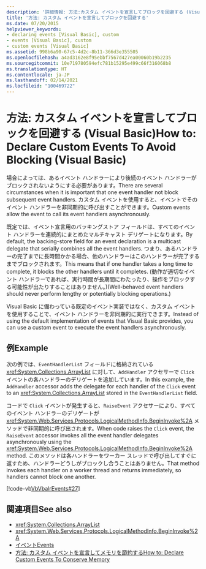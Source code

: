 ```yaml
---
description: '詳細情報: 方法:カスタム イベントを宣言してブロックを回避する (Visual Basic)'
title: '方法: カスタム イベントを宣言してブロックを回避する'
ms.date: 07/20/2015
helpviewer_keywords:
- declaring events [Visual Basic], custom
- events [Visual Basic], custom
- custom events [Visual Basic]
ms.assetid: 998b6a90-67c5-4d2c-8b11-366d3e355505
ms.openlocfilehash: a4ad3162e8f95ebbf7567d427ea00060b19b2235
ms.sourcegitcommit: 10e719780594efc781b15295e499c66f316068b8
ms.translationtype: HT
ms.contentlocale: ja-JP
ms.lasthandoff: 02/14/2021
ms.locfileid: "100469722"
---
```

# <a name="how-to-declare-custom-events-to-avoid-blocking-visual-basic"></a><span data-ttu-id="912ee-103">方法: カスタム イベントを宣言してブロックを回避する (Visual Basic)</span><span class="sxs-lookup"><span data-stu-id="912ee-103">How to: Declare Custom Events To Avoid Blocking (Visual Basic)</span></span>

<span data-ttu-id="912ee-104">場合によっては、あるイベント ハンドラーにより後続のイベント ハンドラーがブロックされないようにする必要があります。</span><span class="sxs-lookup"><span data-stu-id="912ee-104">There are several circumstances when it is important that one event handler not block subsequent event handlers.</span></span> <span data-ttu-id="912ee-105">カスタム イベントを使用すると、イベントでそのイベント ハンドラーを非同期的に呼び出すことができます。</span><span class="sxs-lookup"><span data-stu-id="912ee-105">Custom events allow the event to call its event handlers asynchronously.</span></span>  
  
 <span data-ttu-id="912ee-106">既定では、イベント宣言用のバッキングストア フィールドは、すべてのイベント ハンドラーを連続的にまとめたマルチキャスト デリゲートになります。</span><span class="sxs-lookup"><span data-stu-id="912ee-106">By default, the backing-store field for an event declaration is a multicast delegate that serially combines all the event handlers.</span></span> <span data-ttu-id="912ee-107">つまり、あるハンドラーの完了までに長時間かかる場合、他のハンドラーはこのハンドラーが完了するまでブロックされます。</span><span class="sxs-lookup"><span data-stu-id="912ee-107">This means that if one handler takes a long time to complete, it blocks the other handlers until it completes.</span></span> <span data-ttu-id="912ee-108">(動作が適切なイベント ハンドラーであれば、実行時間が長期間にわたったり、操作をブロックする可能性が出たりすることはありません。)</span><span class="sxs-lookup"><span data-stu-id="912ee-108">(Well-behaved event handlers should never perform lengthy or potentially blocking operations.)</span></span>  
  
 <span data-ttu-id="912ee-109">Visual Basic に備わっている既定のイベント実装ではなく、カスタム イベントを使用することで、イベント ハンドラーを非同期的に実行できます。</span><span class="sxs-lookup"><span data-stu-id="912ee-109">Instead of using the default implementation of events that Visual Basic provides, you can use a custom event to execute the event handlers asynchronously.</span></span>  
  
## <a name="example"></a><span data-ttu-id="912ee-110">例</span><span class="sxs-lookup"><span data-stu-id="912ee-110">Example</span></span>  

 <span data-ttu-id="912ee-111">次の例では、`EventHandlerList` フィールドに格納されている <xref:System.Collections.ArrayList> に対して、`AddHandler` アクセサーで `Click` イベントの各ハンドラーのデリゲートを追加しています。</span><span class="sxs-lookup"><span data-stu-id="912ee-111">In this example, the `AddHandler` accessor adds the delegate for each handler of the `Click` event to an <xref:System.Collections.ArrayList> stored in the `EventHandlerList` field.</span></span>  
  
 <span data-ttu-id="912ee-112">コードで `Click` イベントが発生すると、`RaiseEvent` アクセサーにより、すべてのイベント ハンドラーのデリゲートが <xref:System.Web.Services.Protocols.LogicalMethodInfo.BeginInvoke%2A> メソッドで非同期的に呼び出されます。</span><span class="sxs-lookup"><span data-stu-id="912ee-112">When code raises the `Click` event, the `RaiseEvent` accessor invokes all the event handler delegates asynchronously using the <xref:System.Web.Services.Protocols.LogicalMethodInfo.BeginInvoke%2A> method.</span></span> <span data-ttu-id="912ee-113">このメソッドは各ハンドラーをワーカー スレッドで呼び出してすぐに返すため、ハンドラーどうしがブロックし合うことはありません。</span><span class="sxs-lookup"><span data-stu-id="912ee-113">That method invokes each handler on a worker thread and returns immediately, so handlers cannot block one another.</span></span>  
  
 [!code-vb[VbVbalrEvents#27](~/samples/snippets/visualbasic/VS_Snippets_VBCSharp/VbVbalrEvents/VB/Class1.vb#27)]  
  
## <a name="see-also"></a><span data-ttu-id="912ee-114">関連項目</span><span class="sxs-lookup"><span data-stu-id="912ee-114">See also</span></span>

- <xref:System.Collections.ArrayList>
- <xref:System.Web.Services.Protocols.LogicalMethodInfo.BeginInvoke%2A>
- [<span data-ttu-id="912ee-115">イベント</span><span class="sxs-lookup"><span data-stu-id="912ee-115">Events</span></span>](index.md)
- [<span data-ttu-id="912ee-116">方法: カスタム イベントを宣言してメモリを節約する</span><span class="sxs-lookup"><span data-stu-id="912ee-116">How to: Declare Custom Events To Conserve Memory</span></span>](how-to-declare-custom-events-to-conserve-memory.md)
